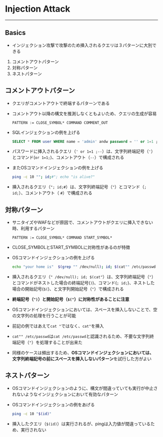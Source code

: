 # Injection Attack
---

## Basics
* インジェクション攻撃で攻撃のため挿入されるクエリは３パターンに大別できる

1. コメントアウトパターン
2. 対称パターン
3. ネストパターン


## コメントアウトパターン
* クエリがコメントアウトで終端するパターンである

* コメントアウト以降の構文を推測しなくともよいため、クエリの生成が容易
  ```
  PATTERN := CLOSE_SYMBOL* COMMAND COMMENT_OUT
  ```
  
* SQLインジェクションの例を上げる
  ```sql
  SELECT * FROM user WHERE name = 'admin' andw password = '' or 1=1 ;--' LIMIT 1
  ```
  
* パスワードに挿入されるクエリ（`' or 1=1 ;--`）は、文字列終端記号（`'`）とコマンド(`or 1=1;`)、コメントアウト（`--`）で構成される

* またOSコマンドインジェクションの例を上げる
  ```sh
  ping -c 10 ""; id;#"; echo "is alive?"
  ```
  
* 挿入されるクエリ（`"; id;#`）は、文字列終端記号（`"`）とコマンド（`; id;`）、コメントアウト（ `#`）で構成される

## 対称パターン

* サニタイズやWAFなどが原因で、コメントアウトがクエリに挿入できない時、利用するパターン
  ```
  PATTERN := CLOSE_SYMBOL* COMMAND START_SYMBOL*
  ```
  
* CLOSE_SYMBOLとSTART_SYMBOLに対称性があるのが特徴

* OSコマンドインジェクションの例を上げる
  ```sh
  echo "your home is"  $(grep "" /dev/null); id; $(cat"" /etc/passwd | cut -d: -f6)
  ```
  
* 挿入されるクエリ（`" /dev/null); id; $(cat"`）は、文字列終端記号（`"`）とコマンドがネストした場合の終端記号(`)`)、コマンド(`; id;`)、ネストした場合の開始記号(`$(`)、と文字列開始記号（`"`）で構成される

* **終端記号（`")`）と開始記号（`$("`）に対称性があることに注意**

* OSコマンドインジェクションにおいては、スペースを挿入しないことで、空の文字列の処理を行うことが可能

* 前記の例ではあえて`cat "`ではなく、`cat"`を挿入

* `cat"" /etc/passwd`は`cat /etc/passwd`と認識されるため、不要な文字列終端記号（`"`）を処理することが出来た

* 同様のケースは頻出するため、**OSコマンドインジェクションにおいては、文字列終端記号の前にスペースを挿入しないパターン**を試行した方がよい

## ネストパターン

* OSコマンドインジェクションのように、構文が間違っていても実行が中止されないようなインジェクションにおいて有効なパターン

* OSコマンドインジェクションの例をあげる

  ```sh
  ping -c 10 "$(id)"
  ```

* 挿入したクエリ（`$(id)`）は実行されるが、pingは入力値が間違っているため、実行されない
